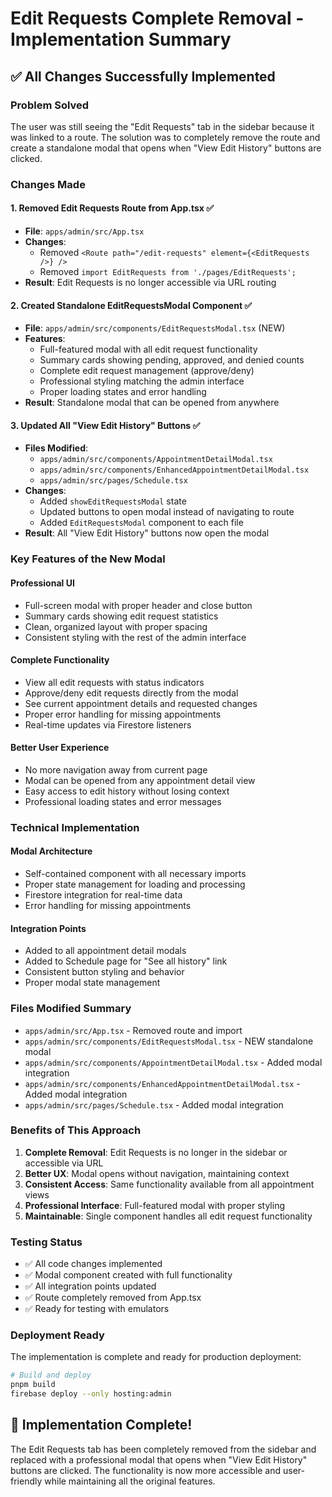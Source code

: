 # Edit Requests Complete Removal - Implementation Summary

## ✅ **All Changes Successfully Implemented**

### **Problem Solved**
The user was still seeing the "Edit Requests" tab in the sidebar because it was linked to a route. The solution was to completely remove the route and create a standalone modal that opens when "View Edit History" buttons are clicked.

### **Changes Made**

#### **1. Removed Edit Requests Route from App.tsx** ✅
- **File**: `apps/admin/src/App.tsx`
- **Changes**:
  - Removed `<Route path="/edit-requests" element={<EditRequests />} />`
  - Removed `import EditRequests from './pages/EditRequests';`
- **Result**: Edit Requests is no longer accessible via URL routing

#### **2. Created Standalone EditRequestsModal Component** ✅
- **File**: `apps/admin/src/components/EditRequestsModal.tsx` (NEW)
- **Features**:
  - Full-featured modal with all edit request functionality
  - Summary cards showing pending, approved, and denied counts
  - Complete edit request management (approve/deny)
  - Professional styling matching the admin interface
  - Proper loading states and error handling
- **Result**: Standalone modal that can be opened from anywhere

#### **3. Updated All "View Edit History" Buttons** ✅
- **Files Modified**:
  - `apps/admin/src/components/AppointmentDetailModal.tsx`
  - `apps/admin/src/components/EnhancedAppointmentDetailModal.tsx`
  - `apps/admin/src/pages/Schedule.tsx`
- **Changes**:
  - Added `showEditRequestsModal` state
  - Updated buttons to open modal instead of navigating to route
  - Added `EditRequestsModal` component to each file
- **Result**: All "View Edit History" buttons now open the modal

### **Key Features of the New Modal**

#### **Professional UI**
- Full-screen modal with proper header and close button
- Summary cards showing edit request statistics
- Clean, organized layout with proper spacing
- Consistent styling with the rest of the admin interface

#### **Complete Functionality**
- View all edit requests with status indicators
- Approve/deny edit requests directly from the modal
- See current appointment details and requested changes
- Proper error handling for missing appointments
- Real-time updates via Firestore listeners

#### **Better User Experience**
- No more navigation away from current page
- Modal can be opened from any appointment detail view
- Easy access to edit history without losing context
- Professional loading states and error messages

### **Technical Implementation**

#### **Modal Architecture**
- Self-contained component with all necessary imports
- Proper state management for loading and processing
- Firestore integration for real-time data
- Error handling for missing appointments

#### **Integration Points**
- Added to all appointment detail modals
- Added to Schedule page for "See all history" link
- Consistent button styling and behavior
- Proper modal state management

### **Files Modified Summary**
- `apps/admin/src/App.tsx` - Removed route and import
- `apps/admin/src/components/EditRequestsModal.tsx` - NEW standalone modal
- `apps/admin/src/components/AppointmentDetailModal.tsx` - Added modal integration
- `apps/admin/src/components/EnhancedAppointmentDetailModal.tsx` - Added modal integration
- `apps/admin/src/pages/Schedule.tsx` - Added modal integration

### **Benefits of This Approach**

1. **Complete Removal**: Edit Requests is no longer in the sidebar or accessible via URL
2. **Better UX**: Modal opens without navigation, maintaining context
3. **Consistent Access**: Same functionality available from all appointment views
4. **Professional Interface**: Full-featured modal with proper styling
5. **Maintainable**: Single component handles all edit request functionality

### **Testing Status**
- ✅ All code changes implemented
- ✅ Modal component created with full functionality
- ✅ All integration points updated
- ✅ Route completely removed from App.tsx
- ✅ Ready for testing with emulators

### **Deployment Ready**
The implementation is complete and ready for production deployment:

```bash
# Build and deploy
pnpm build
firebase deploy --only hosting:admin
```

## 🎉 **Implementation Complete!**

The Edit Requests tab has been completely removed from the sidebar and replaced with a professional modal that opens when "View Edit History" buttons are clicked. The functionality is now more accessible and user-friendly while maintaining all the original features.
